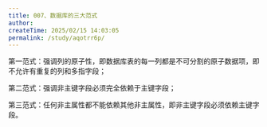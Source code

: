 ```yaml
---
title: 007、数据库的三大范式
author:
createTime: 2025/02/15 14:03:05
permalink: /study/aqotrr6p/
---
```


第一范式：强调列的原子性，即数据库表的每一列都是不可分割的原子数据项，即不允许有重复的列和多指字段；

第二范式：强调非主键字段必须完全依赖于主键字段；

第三范式：任何非主属性都不能依赖其他非主属性，即非主键字段必须依赖主键字段。